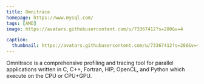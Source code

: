 ```yaml
---
title: Omnitrace
homepage: https://www.mysql.com/
tags: [AMD]
image: https://avatars.githubusercontent.com/u/73367412?s=280&v=4

caption:
  thumbnail: https://avatars.githubusercontent.com/u/73367412?s=280&v=4
---
```


Omnitrace is a comprehensive profiling and tracing tool for parallel applications written in C, C++, Fortran, HIP, OpenCL, and Python which execute on the CPU or CPU+GPU.